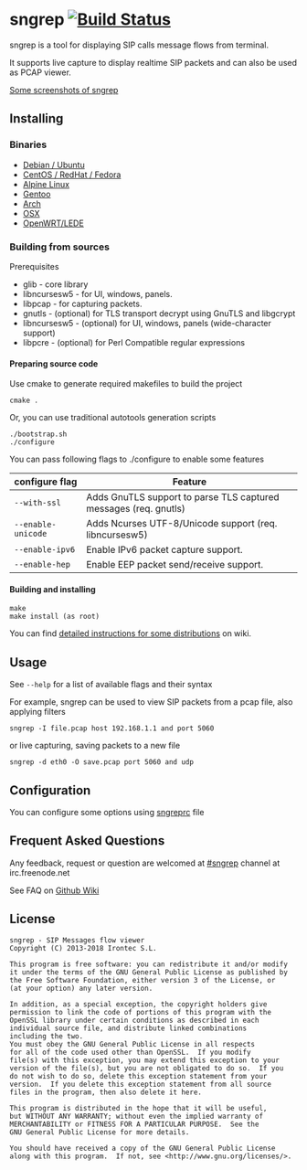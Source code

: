 # sngrep [![Build Status](https://travis-ci.org/irontec/sngrep.svg)](https://travis-ci.org/irontec/sngrep)

sngrep is a tool for displaying SIP calls message flows from terminal.

It supports live capture to display realtime SIP packets and can also be used
as PCAP viewer.

[Some screenshots of sngrep](https://github.com/irontec/sngrep/wiki/Screenshots)

## Installing

### Binaries
* [Debian / Ubuntu](https://github.com/irontec/sngrep/wiki/Installing-Binaries#debian--ubuntu)
* [CentOS / RedHat / Fedora](https://github.com/irontec/sngrep/wiki/Installing-Binaries#centos--fedora--rhel)
* [Alpine Linux](https://github.com/irontec/sngrep/wiki/Installing-Binaries#alpine-linux)
* [Gentoo](https://github.com/irontec/sngrep/wiki/Installing-Binaries#gentoo)
* [Arch](https://github.com/irontec/sngrep/wiki/Installing-Binaries#arch)
* [OSX](https://github.com/irontec/sngrep/wiki/Installing-Binaries#osx)
* [OpenWRT/LEDE](https://github.com/irontec/sngrep/wiki/Installing-Binaries#openwrtlede)

### Building from sources
Prerequisites

 - glib - core library
 - libncursesw5 - for UI, windows, panels.
 - libpcap - for capturing packets.
 - gnutls - (optional) for TLS transport decrypt using GnuTLS and libgcrypt
 - libncursesw5 - (optional) for UI, windows, panels (wide-character support)
 - libpcre - (optional) for Perl Compatible regular expressions

#### Preparing source code

Use cmake to generate required makefiles to build the project

    cmake .

Or, you can use traditional autotools generation scripts

    ./bootstrap.sh
	./configure

You can pass following flags to ./configure to enable some features

| configure flag | Feature |
| ------------- | ------------- |
| `--with-ssl`    | Adds GnuTLS support to parse TLS captured messages (req. gnutls)  |
| `--enable-unicode`   | Adds Ncurses UTF-8/Unicode support (req. libncursesw5) |
| `--enable-ipv6`   | Enable IPv6 packet capture support. |
| `--enable-hep`   | Enable EEP packet send/receive support. |


#### Building and installing

	make
	make install (as root)


You can find [detailed instructions for some distributions](https://github.com/irontec/sngrep/wiki/Building) on wiki.


## Usage

See `--help` for a list of available flags and their syntax

For example, sngrep can be used to view SIP packets from a pcap file, also applying filters

    sngrep -I file.pcap host 192.168.1.1 and port 5060

or live capturing, saving packets to a new file

	sngrep -d eth0 -O save.pcap port 5060 and udp


## Configuration

You can configure some options using [sngreprc](https://github.com/irontec/sngrep/wiki/Configuration) file

## Frequent Asked Questions
Any feedback, request or question are welcomed at [#sngrep](https://webchat.freenode.net/?channels=sngrep) channel at irc.freenode.net

See FAQ on [Github Wiki](https://github.com/irontec/sngrep/wiki#frequent-asked-questions)

## License
    sngrep - SIP Messages flow viewer
    Copyright (C) 2013-2018 Irontec S.L.

    This program is free software: you can redistribute it and/or modify
    it under the terms of the GNU General Public License as published by
    the Free Software Foundation, either version 3 of the License, or
    (at your option) any later version.

    In addition, as a special exception, the copyright holders give
    permission to link the code of portions of this program with the
    OpenSSL library under certain conditions as described in each
    individual source file, and distribute linked combinations
    including the two.
    You must obey the GNU General Public License in all respects
    for all of the code used other than OpenSSL.  If you modify
    file(s) with this exception, you may extend this exception to your
    version of the file(s), but you are not obligated to do so.  If you
    do not wish to do so, delete this exception statement from your
    version.  If you delete this exception statement from all source
    files in the program, then also delete it here.

    This program is distributed in the hope that it will be useful,
    but WITHOUT ANY WARRANTY; without even the implied warranty of
    MERCHANTABILITY or FITNESS FOR A PARTICULAR PURPOSE.  See the
    GNU General Public License for more details.

    You should have received a copy of the GNU General Public License
    along with this program.  If not, see <http://www.gnu.org/licenses/>.

